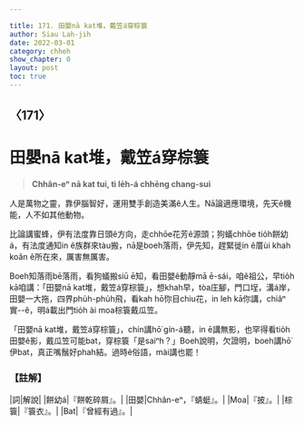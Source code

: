 ```yaml
---

title: 171. 田嬰nā kat堆，戴笠á穿棕簑
author: Siau Lah-jih
date: 2022-03-01
category: chheh
show_chapter: 0
layout: post
toc: true
---
```

  
## 〈171〉
# 田嬰nā kat堆，戴笠á穿棕簑
>**Chhân-eⁿ nā kat tui, tì le̍h-á chhēng chang-sui**

人是萬物之靈，靠伊腦智好，運用雙手創造美滿ê人生。Nā論適應環境，先天ê機能，人不如其他動物。

比論講蜜蜂，伊有法度靠日頭ê方向，走chhōe花芳ê源頭；狗蟻chhōe tio̍h餅幼á，有法度通知in ê族群來tàu搬，nā是boeh落雨，伊先知，趕緊徙in ê厝ùi khah koân ê所在來，厲害無厲害。

Boeh知落雨bē落雨，看狗蟻搬siū ē知，看田嬰ê動靜mā ē-sái，咱ê祖公，早tio̍h kā咱講：「田嬰nā kat堆，戴笠á穿棕簑」，想khah早，tòa庄腳，門口埕，溝á岸，田嬰一大拖，四界phu̍h-phu̍h飛，看kah hō͘你目chiu花，in leh kā你講，chiâⁿ實--ê，明á載出門tio̍h ài moa棕簑戴瓜笠。

「田嬰nā kat堆，戴笠á穿棕簑」，chín講hō͘ gín-á聽，in ē講無影，也罕得看tio̍h田嬰ê影，戴瓜笠可能bat，穿棕簑「是saiⁿh？」Boeh說明，欠證明，boeh講hō͘伊bat，真正嘴鬚好phah結。過時ê俗語，mài講也罷！


### 【註解】

|詞|解說|
|餅幼á|『餅乾碎屑』。|
|田嬰|Chhân-eⁿ，『蜻蜓』。|
|Moa|『披』。|
|棕簑|『簑衣』。|
|Bat|『曾經有過』。|
